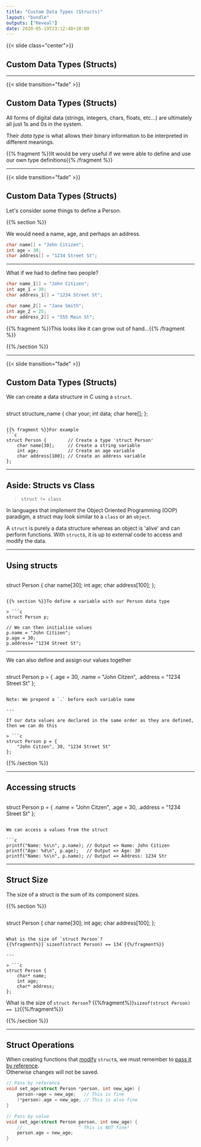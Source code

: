 ```yaml
---
title: "Custom Data Types (Structs)"
layout: "bundle"
outputs: ["Reveal"]
date: 2020-05-19T23:12:48+10:00
---
```


{{< slide class="center">}}

## Custom Data Types (Structs)

---

{{< slide transition="fade" >}}

## Custom Data Types (Structs)

All forms of digital data (strings, integers, chars, floats, etc...) are ultimately all just 1s and 0s in the system.  

Their _data type_ is what allows their binary information to be interpreted in different meanings.

{{% fragment %}}It would be very useful if we were able to define and use our own type definitions{{% /fragment %}}

---

{{< slide transition="fade" >}}

## Custom Data Types (Structs)

Let's consider some things to define a Person.  

{{% section %}}

We would need a name, age, and perhaps an address.

```c
char name[] = "John Citizen";
int age = 30;
char address[] = "1234 Street St";
```

---

What if we had to define two people?

```c
char name_1[] = "John Citizen";
int age_1 = 30;
char address_1[] = "1234 Street St";

char name_2[] = "Jane Smith";
int age_2 = 25;
char address_2[] = "555 Main St";
```

{{% fragment %}}This looks like it can grow out of hand...{{% /fragment %}}

{{% /section %}}

---

{{< slide transition="fade" >}}

## Custom Data Types (Structs)

We can create a data structure in C using a `struct`.

> ```c
struct structure_name {
    char your;
    int data;
    char here[];
};
```

{{% fragment %}}For example
```c
struct Person {        // Create a type 'struct Person'
    char name[30];     // Create a string variable
    int age;           // Create an age variable
    char address[100]; // Create an address variable
};
```

---

## Aside: Structs vs Class

> `struct != class`

In languages that implement the Object Oriented Programming (OOP) paradigm, a struct may look similar to a `class` or an `object`.  

A `struct` is purely a data structure whereas an object is 'alive' and can perform functions. With `struct`s, it is up to external code to access and modify the data.

---

## Using structs

> ```c
struct Person {
    char name[30];
    int age;
    char address[100];
};
```

{{% section %}}To define a variable with our Person data type

> ```c
struct Person p;

// We can then initialise values  
p.name = "John Citizen";
p.age = 30;
p.address= "1234 Street St";
```

---

We can also define and assign our values together

> ```c
struct Person p = {
    .age = 30,
    .name = "John Citzen",
    .address = "1234 Street St"
};
```

Note: We prepend a `.` before each variable name

---

If our data values are declared in the same order as they are defined, then we can do this

> ```c
struct Person p = {
    "John Citzen", 30, "1234 Street St"
};
```

{{% /section %}}

---

## Accessing structs

> ```c
struct Person p = {
    .name = "John Citzen",
    .age = 30,
    .address = "1234 Street St"
};
```

We can access a values from the struct

```c
printf("Name: %s\n", p.name); // Output => Name: John Citizen
printf("Age: %d\n", p.age);   // Output => Age: 30
printf("Name: %s\n", p.name); // Output => Address: 1234 Str
```

---

## Struct Size

The size of a struct is the sum of its component sizes.

{{% section %}}

> ```c
struct Person {
    char name[30];
    int age;
    char address[100];
};
```

What is the size of `struct Person`?
{{%fragment%}}`sizeof(struct Person) == 134`{{%/fragment%}}

---

> ```c
struct Person {
    char* name;
    int age;
    char* address;
};
```

What is the size of `struct Person`?
{{%fragment%}}`sizeof(struct Person) == 12`{{%/fragment%}}

{{% /section %}}

---

## Struct Operations

When creating functions that <u>modify</u> `struct`s, we must remember to <u>pass it by reference</u>.  
Otherwise changes will not be saved.

```c
// Pass by reference
void set_age(struct Person *person, int new_age) {
    person->age = new_age;   // This is fine
    (*person).age = new_age; // This is also fine
}
```

```c
// Pass by value
void set_age(struct Person person, int new_age) {
    //                     ^ This is NOT fine!
    person.age = new_age;
}
```